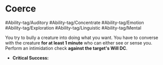 # Coerce

#Ability-tag/Auditory 
#Ability-tag/Concentrate 
#Ability-tag/Emotion
#Ability-tag/Exploration 
#Ability-tag/Linguistic
#Ability-tag/Mental

You try to bully a creature into doing what you want. You have to converse with the creature **for at least 1 minute** who can either see or sense you. Perform an intimidation check **against the target's Will DC**.

* **Critical Success:** 
